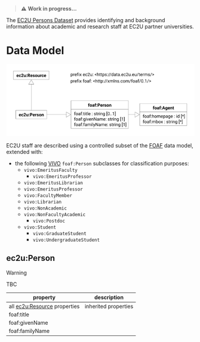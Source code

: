 > **⚠️** **Work in progress…**

The [EC2U Persons Dataset](http://data.ec2u.eu/persons/) provides identifying and background information about academic
and research staff at EC2U partner universities.

# Data Model

![person data model](index/persons.svg)

EC2U staff are described using a controlled subset of the [FOAF](http://xmlns.com/foaf/spec/) data model, extended with:

* the following [VIVO](https://wiki.lyrasis.org/display/VIVODOC113x/Ontology+Reference) `foaf:Person`
  subclasses for classification purposes:
  * `vivo:EmeritusFaculty`
    * `vivo:EmeritusProfessor`
  * `vivo:EmeritusLibrarian`
  * `vivo:EmeritusProfessor`
  * `vivo:FacultyMember`
  * `vivo:Librarian`
  * `vivo:NonAcademic`
  * `vivo:NonFacultyAcademic`
    * `vivo:Postdoc`
  * `vivo:Student`
    * `vivo:GraduateStudent`
    * `vivo:UndergraduateStudent`

## ec2u:Person

> [!WARNING]
> TBC

| property                                     | description          |
| -------------------------------------------- | -------------------- |
| all [ec2u:Resource](/datasets/resources) properties | inherited properties |
| foaf:title                                   |                      |
| foaf:givenName                               |                      |
| foaf:familyName                              |                      |
